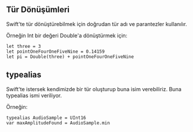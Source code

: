 ## Tür Dönüşümleri

Swift'te tür dönüştürebilmek için doğrudan tür adı ve parantezler kullanılır.

Örneğin Int bir değeri Double'a dönüştürmek için:

```
let three = 3
let pointOneFourOneFiveNine = 0.14159
let pi = Double(three) + pointOneFourOneFiveNine
```

## typealias

Swift'te istersek kendimizde bir tür oluşturup buna isim verebiliriz. Buna typealias ismi veriliyor.

Örneğin:

```
typealias AudioSample = UInt16
var maxAmplitudeFound = AudioSample.min
```

